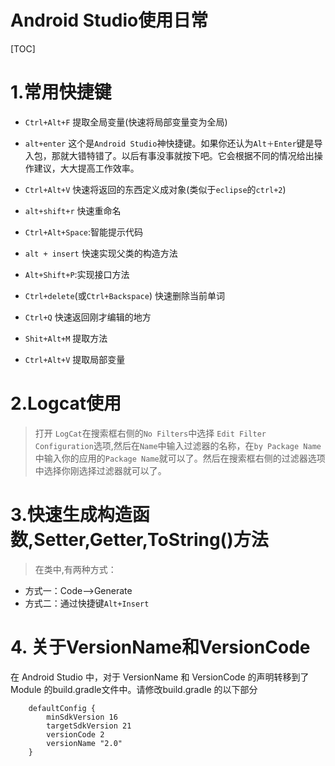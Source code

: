 # Android Studio使用日常 

[TOC]

# 1.常用快捷键

 - `Ctrl+Alt+F` 提取全局变量(快速将局部变量变为全局)

 - `alt+enter` 这个是`Android Studio`神快捷键。如果你还认为`Alt＋Enter`键是导入包，那就大错特错了。以后有事没事就按下吧。它会根据不同的情况给出操作建议，大大提高工作效率。

 - `Ctrl+Alt+V` 快速将返回的东西定义成对象(类似于`eclipse`的`ctrl+2`)

 - `alt+shift+r`  快速重命名

 - `Ctrl+Alt+Space`:智能提示代码

 - `alt + insert`  快速实现父类的构造方法

 - `Alt+Shift+P`:实现接口方法

 - `Ctrl+delete`(或`Ctrl+Backspace`) 快速删除当前单词

 - `Ctrl+Q`  快速返回刚才编辑的地方
 
 - `Shit+Alt+M` 提取方法

 - `Ctrl+Alt+V` 提取局部变量
# 2.Logcat使用

>打开 `LogCat`在搜索框右侧的`No Filters`中选择 `Edit Filter Configuration`选项,然后在`Name`中输入过滤器的名称，在`by Package Name`中输入你的应用的`Package Name`就可以了。然后在搜索框右侧的过滤器选项中选择你刚选择过滤器就可以了。

# 3.快速生成构造函数,Setter,Getter,ToString()方法

>在类中,有两种方式：

 - 方式一：Code-->Generate
 - 方式二：通过快捷键`Alt+Insert`

# 4. 关于VersionName和VersionCode

在 Android Studio 中，对于 VersionName 和 VersionCode 的声明转移到了 Module 的build.gradle文件中。请修改build.gradle 的以下部分

		defaultConfig {
	        minSdkVersion 16
	        targetSdkVersion 21
	        versionCode 2
	        versionName "2.0"
	    }